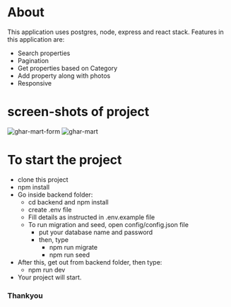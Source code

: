 # About
This application uses postgres, node, express and react stack. Features in this application are:
-   Search properties
-   Pagination
-   Get properties based on Category
-   Add property along with photos
-   Responsive

# screen-shots of project

![ghar-mart-form](https://user-images.githubusercontent.com/71555740/146632267-43c7940e-a138-4102-91fe-c881537fdc43.JPG)
![ghar-mart](https://user-images.githubusercontent.com/71555740/146632269-96524ae7-3ae1-42a0-b45b-ee0bb5e5bdbb.JPG)

# To start the project
-   clone this project
-   npm install
-   Go inside backend folder: 
    -   cd backend and npm install 
    -   create .env file
    -   Fill details as instructed in .env.example file
    -   To run migration and seed, open config/config.json file
        - put your database name and password
        - then, type 
            -   npm run migrate 
            -   npm run seed
-   After this, get out from backend folder, then type:
    -   npm run dev
-   Your project will start.

### Thankyou

